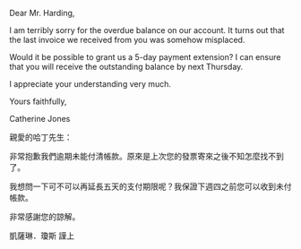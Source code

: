 Dear Mr. Harding,

I am terribly sorry for the overdue balance on our account. It turns out
that the last invoice we received from you was somehow misplaced.

Would it be possible to grant us a 5-day payment extension? I can ensure
that you will receive the outstanding balance by next Thursday.

I appreciate your understanding very much.

Yours faithfully,

Catherine Jones

親愛的哈丁先生：

非常抱歉我們逾期未能付清帳款。原來是上次您的發票寄來之後不知怎麼找不到了。

我想問一下可不可以再延長五天的支付期限呢？我保證下週四之前您可以收到未付帳款。

非常感謝您的諒解。

凱薩琳．瓊斯 謹上
